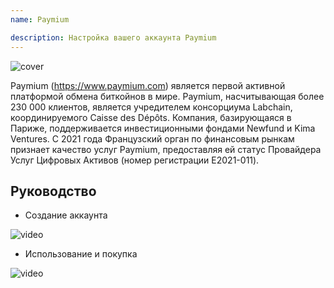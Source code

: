 ```yaml
---
name: Paymium

description: Настройка вашего аккаунта Paymium
---
```


![cover](assets/cover.webp)

Paymium (https://www.paymium.com) является первой активной платформой обмена биткойнов в мире. Paymium, насчитывающая более 230 000 клиентов, является учредителем консорциума Labchain, координируемого Caisse des Dépôts. Компания, базирующаяся в Париже, поддерживается инвестиционными фондами Newfund и Kima Ventures. С 2021 года Французский орган по финансовым рынкам признает качество услуг Paymium, предоставляя ей статус Провайдера Услуг Цифровых Активов (номер регистрации E2021-011).

## Руководство

- Создание аккаунта

![video](https://youtu.be/fioQ7BvmFtI)

- Использование и покупка

![video](https://youtu.be/JVizZzRmJf8)